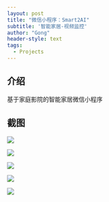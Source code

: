 ```yaml
---
layout: post
title: "微信小程序：Smart2AI"
subtitle: '智能家居-视频监控'
author: "Gong"
header-style: text
tags:
  - Projects
---
```


## 介绍
基于家庭影院的智能家居微信小程序

## 截图
![](blog/img/in-post/miniapp_1.jpg)

![](blog/img/in-post/miniapp_2.jpg)

![](blog/img/in-post/miniapp_3.jpg)

![](/blog/in-post/miniapp_4.jpg)

![](/blog/in-post/miniapp_5.jpg)

